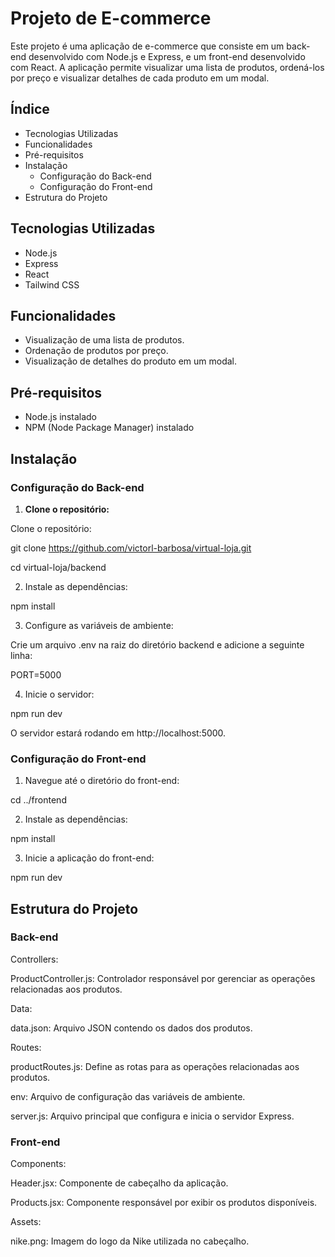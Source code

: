 # Projeto de E-commerce

Este projeto é uma aplicação de e-commerce que consiste em um back-end desenvolvido com Node.js e Express, e um front-end desenvolvido com React. A aplicação permite visualizar uma lista de produtos, ordená-los por preço e visualizar detalhes de cada produto em um modal.

## Índice

- Tecnologias Utilizadas
- Funcionalidades
- Pré-requisitos
- Instalação
  - Configuração do Back-end
  - Configuração do Front-end
- Estrutura do Projeto

## Tecnologias Utilizadas

- Node.js
- Express
- React
- Tailwind CSS

## Funcionalidades

- Visualização de uma lista de produtos.
- Ordenação de produtos por preço.
- Visualização de detalhes do produto em um modal.

## Pré-requisitos

- Node.js instalado
- NPM (Node Package Manager) instalado

## Instalação

### Configuração do Back-end

1. **Clone o repositório:**

Clone o repositório:

  git clone https://github.com/victorl-barbosa/virtual-loja.git 
  
  cd virtual-loja/backend

2. Instale as dependências:
   
  npm install

3. Configure as variáveis de ambiente:

Crie um arquivo .env na raiz do diretório backend e adicione a seguinte linha:

  PORT=5000

4. Inicie o servidor:
   
  npm run dev

O servidor estará rodando em http://localhost:5000.

### Configuração do Front-end

1. Navegue até o diretório do front-end:
 
  cd ../frontend

2. Instale as dependências:

  npm install

3. Inicie a aplicação do front-end:
   
  npm run dev

## Estrutura do Projeto

### Back-end

Controllers:

ProductController.js: Controlador responsável por gerenciar as operações relacionadas aos produtos.

Data:

data.json: Arquivo JSON contendo os dados dos produtos.

Routes:

productRoutes.js: Define as rotas para as operações relacionadas aos produtos.

env: Arquivo de configuração das variáveis de ambiente.

server.js: Arquivo principal que configura e inicia o servidor Express.

### Front-end

Components:

Header.jsx: Componente de cabeçalho da aplicação.

Products.jsx: Componente responsável por exibir os produtos disponíveis.

Assets:

nike.png: Imagem do logo da Nike utilizada no cabeçalho.
